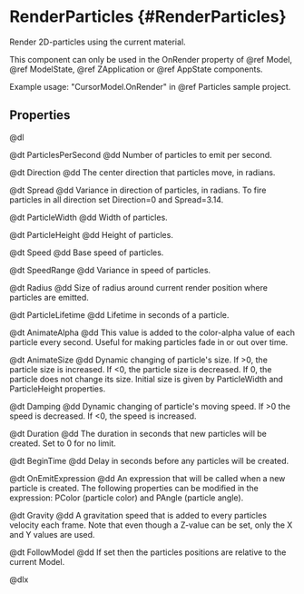 # RenderParticles {#RenderParticles}

Render 2D-particles using the current material.

This component can only be used in the OnRender property of @ref Model, @ref ModelState, @ref ZApplication or @ref AppState components.

Example usage: "CursorModel.OnRender" in @ref Particles sample project.

## Properties

@dl

@dt ParticlesPerSecond
@dd Number of particles to emit per second.

@dt Direction
@dd The center direction that particles move, in radians.

@dt Spread
@dd Variance in direction of particles, in radians. To fire particles in all direction set Direction=0 and Spread=3.14.

@dt ParticleWidth
@dd Width of particles.

@dt ParticleHeight
@dd Height of particles.

@dt Speed
@dd Base speed of particles.

@dt SpeedRange
@dd Variance in speed of particles.

@dt Radius
@dd Size of radius around current render position where particles are emitted.

@dt ParticleLifetime
@dd Lifetime in seconds of a particle.

@dt AnimateAlpha
@dd This value is added to the color-alpha value of each particle every second. Useful for making particles fade in or out over time.

@dt AnimateSize
@dd Dynamic changing of particle's size. If &gt;0, the particle size is increased. If &lt;0, the particle size is decreased. If 0, the particle does not change its size. Initial size is given by ParticleWidth and ParticleHeight properties.

@dt Damping
@dd Dynamic changing of particle's moving speed. If &gt;0 the speed is decreased. If &lt;0, the speed is increased.

@dt Duration
@dd The duration in seconds that new particles will be created. Set to 0 for no limit.

@dt BeginTime
@dd Delay in seconds before any particles will be created.

@dt OnEmitExpression
@dd An expression that will be called when a new particle is created. The following properties can be modified in the expression: PColor (particle color) and PAngle (particle angle).

@dt Gravity
@dd A gravitation speed that is added to every particles velocity each frame. Note that even though a Z-value can be set, only the X and Y values are used.

@dt FollowModel
@dd If set then the particles positions are relative to the current Model.

@dlx
